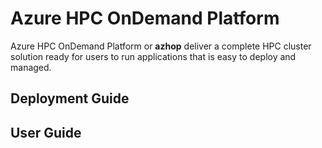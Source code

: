 # Azure HPC OnDemand Platform
Azure HPC OnDemand Platform or **azhop** deliver a complete HPC cluster solution ready for users to run applications that is easy to deploy and managed.

## Deployment Guide
## User Guide
